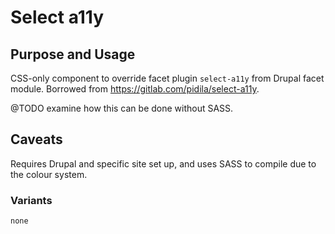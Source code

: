 # Select a11y

## Purpose and Usage
CSS-only component to override facet plugin `select-a11y` from Drupal facet
module. Borrowed from https://gitlab.com/pidila/select-a11y.

@TODO examine how this can be done without SASS.

## Caveats
Requires Drupal and specific site set up, and uses SASS to compile due to the
colour system.

### Variants

```
none

```
